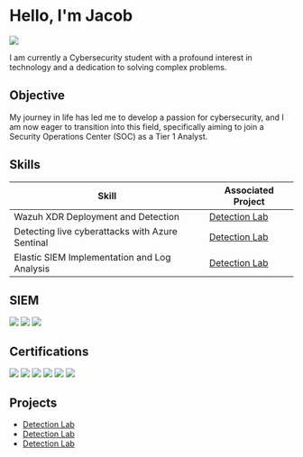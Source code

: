 # Hello, I'm Jacob
<a href="https://linkedin.com/in/jacob-bailey-bb43a121a/"><img src="https://img.shields.io/badge/-LinkedIn-0072b1?&style=for-the-badge&logo=linkedin&logoColor=white" /></a>


I am currently a Cybersecurity student with a profound interest in technology and a dedication to solving complex problems.

## Objective

My journey in life has led me to develop a passion for cybersecurity, and I am now eager to transition into this field, specifically aiming to join a Security Operations Center (SOC) as a Tier 1 Analyst.

## Skills

| Skill                                         | Associated Project         |
|-----------------------------------------------|----------------------------|
| Wazuh XDR Deployment and Detection          | <a href="https://github.com/JakeCyberLabs/Wazuh-SIEM-lab">Detection Lab</a>|
| Detecting live cyberattacks with Azure Sentinal | <a href="https://github.com/JakeCyberLabs/Azure-SIEM-Detection-Lab-">Detection Lab</a> |
| Elastic SIEM Implementation and Log Analysis          | <a href="https://github.com/JakeCyberLabs/Detection-Lab/tree/main">Detection Lab</a>|


## SIEM
<div>
    <img src="https://img.shields.io/badge/Wazuh-4C78A8?style=for-the-badge&logo=logo&logoColor=white" />
    <img src="https://img.shields.io/badge/-Microsoft%20Sentinel-00A3E0?&style=for-the-badge&logo=Microsoft%20Azure&logoColor=white" />
    <img src="https://img.shields.io/badge/-Elastic-005571?&style=for-the-badge&logo=Elastic&logoColor=white" />
</div>


## Certifications

<div>

<img src="https://img.shields.io/badge/-Security%2B-FF0000?&style=for-the-badge&logo=CompTIA&logoColor=white" />
<img src="https://img.shields.io/badge/-Network%2B-007ACC?&style=for-the-badge&logo=CompTIA&logoColor=white" />
<img src="https://img.shields.io/badge/-A%2B-4D4D4D?&style=for-the-badge&logo=CompTIA&logoColor=white" />
<img src="https://img.shields.io/badge/ITIL%204%20Foundations-5A5B5C?style=for-the-badge&logo=itil&logoColor=white" />
<img src="https://img.shields.io/badge/Google%20IT%20Support-4285F4?style=for-the-badge&logo=google&logoColor=white" />
<img src="https://img.shields.io/badge/Google%20Cybersecurity-34A853?style=for-the-badge&logo=google&logoColor=white" />

</div>

## Projects

- <a href="https://github.com/JakeCyberLabs/Wazuh-SIEM-lab">Detection Lab</a>
- <a href="https://github.com/JakeCyberLabs/Azure-SIEM-Detection-Lab-">Detection Lab</a>
- <a href="https://github.com/JakeCyberLabs/Detection-Lab/tree/main">Detection Lab</a>
<!--
**JakeCyberLabs/JakeCyberLabs** is a ✨ _special_ ✨ repository because its `README.md` (this file) appears on your GitHub profile.

Here are some ideas to get you started:

- 🔭 I’m currently working on ...
- 🌱 I’m currently learning ...
- 👯 I’m looking to collaborate on ...
- 🤔 I’m looking for help with ...
- 💬 Ask me about ...
- 📫 How to reach me: ...
- 😄 Pronouns: ...
- ⚡ Fun fact: ...
-->
